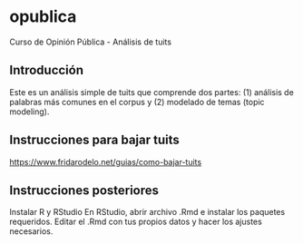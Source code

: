 # opublica
Curso de Opinión Pública - Análisis de tuits

## Introducción
Este es un análisis simple de tuits que comprende dos partes: (1) análisis de palabras más comunes en el corpus y (2) modelado de temas (topic modeling).

## Instrucciones para bajar tuits
https://www.fridarodelo.net/guias/como-bajar-tuits

## Instrucciones posteriores
Instalar R y RStudio
En RStudio, abrir archivo .Rmd e instalar los paquetes requeridos.
Editar el .Rmd con tus propios datos y hacer los ajustes necesarios. 
